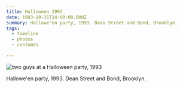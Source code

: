 ```yaml
---
title: Halloween 1993
date: 1993-10-31T14:00:00.000Z
summary: Hallowe'en party, 1993. Dean Street and Bond, Brooklyn.
tags:
  - timeline 
  - photos 
  - costumes

---
```


![two guys at a Halloween party, 1993](/static/img/dave-and-norman.jpeg "two guys at a Halloween party, 1993")

Hallowe'en party, 1993. Dean Street and Bond, Brooklyn.